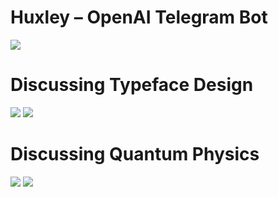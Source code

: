# Huxley – OpenAI Telegram Bot

![](huxley.jpg)

# Discussing Typeface Design

![](hxf1.jpeg)
![](hxf2.jpeg)

# Discussing Quantum Physics

![](hxq1.jpeg)
![](hxq2.jpeg)